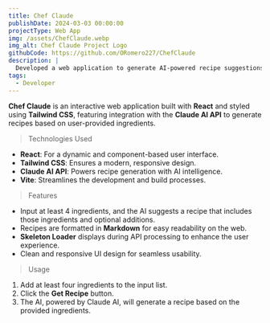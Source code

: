 ```yaml
---
title: Chef Claude
publishDate: 2024-03-03 00:00:00
projectType: Web App
img: /assets/ChefClaude.webp
img_alt: Chef Claude Project Logo
githubCode: https://github.com/ORomero227/ChefClaude
description: |
  Developed a web application to generate AI-powered recipe suggestions based on at least four user-provided ingredients.
tags:
  - Developer
---
```


**Chef Claude** is an interactive web application built with **React** and styled using **Tailwind CSS**, featuring integration with the **Claude AI API** to generate recipes based on user-provided ingredients.

> Technologies Used

- **React**: For a dynamic and component-based user interface.
- **Tailwind CSS**: Ensures a modern, responsive design.
- **Claude AI API**: Powers recipe generation with AI intelligence.
- **Vite**: Streamlines the development and build processes.

> Features

- Input at least 4 ingredients, and the AI suggests a recipe that includes those ingredients and optional additions.
- Recipes are formatted in **Markdown** for easy readability on the web.
- **Skeleton Loader** displays during API processing to enhance the user experience.
- Clean and responsive UI design for seamless usability.

> Usage

1. Add at least four ingredients to the input list.
2. Click the **Get Recipe** button.
3. The AI, powered by Claude AI, will generate a recipe based on the provided ingredients.
